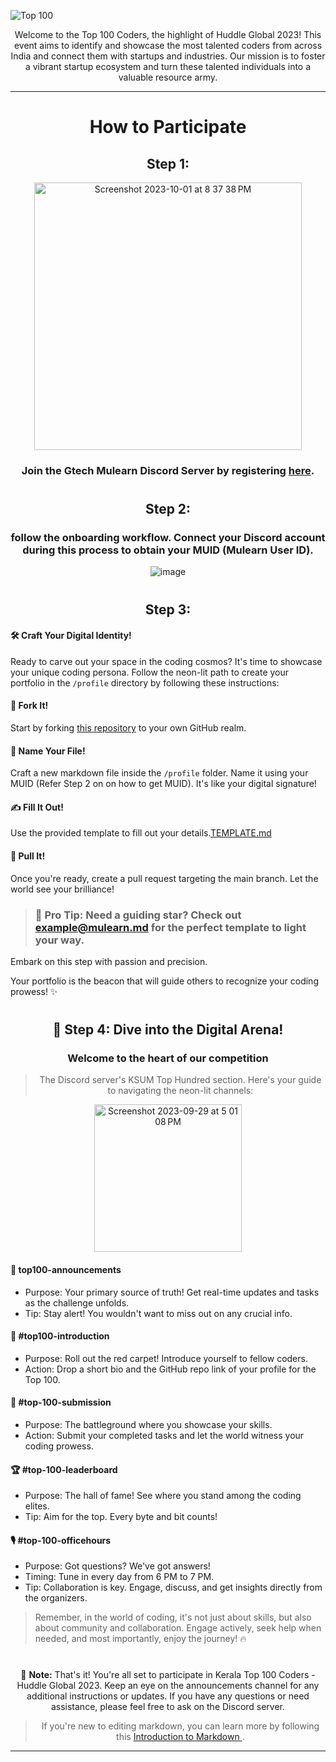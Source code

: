 <div aling='center'>
  
![Top 100](https://github.com/gtech-mulearn/Top-100-Coders/assets/94307781/d5b1180e-f3e3-4e8b-aed8-77c64300dc87)

</div>

<div align="center">
Welcome to the Top 100 Coders, the highlight of Huddle Global 2023! This event aims to identify and showcase the most talented coders from across India and connect them with startups and industries. Our mission is to foster a vibrant startup ecosystem and turn these talented individuals into a valuable resource army.
</div>

<div align="center">

---

# How to Participate

## Step 1:

<img width="428" alt="Screenshot 2023-10-01 at 8 37 38 PM" src="https://github.com/gtech-mulearn/Top-100-Coders/assets/94307781/8f82a51b-a703-4de2-a714-2e6d876dea83">

### Join the Gtech Mulearn Discord Server by registering [here](https://app.mulearn.org/register).

#

## Step 2:

### follow the onboarding workflow. Connect your Discord account during this process to obtain your MUID (Mulearn User ID).

![image](https://github.com/gtech-mulearn/Top-100-Coders/assets/94307781/7c534dc6-0e4f-43ae-b8d6-10a2c3283a35)

#

## Step 3:

<div align="left">

#### 🛠️ Craft Your Digital Identity!

Ready to carve out your space in the coding cosmos? It's time to showcase your unique coding persona. Follow the neon-lit path to create your portfolio in the `/profile` directory by following these instructions:

#### 🍴 Fork It!

Start by forking [this repository](https://github.com/gtech-mulearn/Top-100-Coders/fork) to your own GitHub realm.

#### 📄 Name Your File!

Craft a new markdown file inside the `/profile` folder. Name it using your MUID (Refer Step 2 on on how to get MUID). It's like your digital signature!

#### ✍️ Fill It Out!

Use the provided template to fill out your details.[TEMPLATE.md](./TEMPLATE.md)

#### 🚀 Pull It!

Once you're ready, create a pull request targeting the main branch. Let the world see your brilliance!

> ### 🌟 Pro Tip: Need a guiding star? Check out [example@mulearn.md](./profile/vishakhabhayan@mulearn.md) for the perfect template to light your way.

Embark on this step with passion and precision.

Your portfolio is the beacon that will guide others to recognize your coding prowess! ✨

</div>

#

<div align="center">

## 🚀 Step 4: Dive into the Digital Arena!

### Welcome to the heart of our competition

> The Discord server's KSUM Top Hundred section. Here's your guide to navigating the neon-lit channels:

<img width="236" alt="Screenshot 2023-09-29 at 5 01 08 PM" src="https://github.com/vishakh-abhayan/Top-100-Coders/assets/94307781/aa06d569-db42-43e6-b4d0-88d1bcd5132c">
</div>

<div align="left">

#### 📢 top100-announcements

- Purpose: Your primary source of truth! Get real-time updates and tasks as the challenge unfolds.
- Tip: Stay alert! You wouldn't want to miss out on any crucial info.

#### 🤖 #top100-introduction

- Purpose: Roll out the red carpet! Introduce yourself to fellow coders.
- Action: Drop a short bio and the GitHub repo link of your profile for the Top 100.

#### 🚀 #top-100-submission

- Purpose: The battleground where you showcase your skills.
- Action: Submit your completed tasks and let the world witness your coding prowess.

#### 🏆 #top-100-leaderboard

- Purpose: The hall of fame! See where you stand among the coding elites.
- Tip: Aim for the top. Every byte and bit counts!

#### 🎙️ #top-100-officehours

- Purpose: Got questions? We've got answers!
- Timing: Tune in every day from 6 PM to 7 PM.
- Tip: Collaboration is key. Engage, discuss, and get insights directly from the organizers.

> Remember, in the world of coding, it's not just about skills, but also about community and collaboration. Engage actively, seek help when needed, and most importantly, enjoy the journey! 🔥

</div>

#

:memo: **Note:** That's it! You're all set to participate in Kerala Top 100 Coders - Huddle Global 2023. Keep an eye on the announcements channel for any additional instructions or updates. If you have any questions or need assistance, please feel free to ask on the Discord server.

> If you're new to editing markdown, you can learn more by following this [Introduction to Markdown ](https://discord.com/channels/771670169691881483/1115381777792499805/1115727847647092808).

---

<div aling='center'>

</div>
